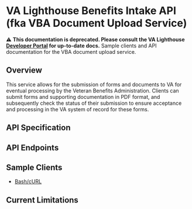 # VA Lighthouse Benefits Intake API (fka VBA Document Upload Service)

⚠️ **This documentation is deprecated.  Please consult the VA Lighthouse [Developer Portal](https://developer.va.gov/explore/benefits/docs/benefits) for up-to-date docs.**
Sample clients and API documentation for the VBA document upload service.

## Overview

This service allows for the submission of forms and documents to VA for 
eventual processing by the Veteran Benefits Administration. Clients can 
submit forms and supporting documentation in PDF format, and subsequently
check the status of their submission to ensure acceptance and processing in
the VA system of record for these forms.

## API Specification

## API Endpoints

## Sample Clients
- [Bash/cURL](curl)

## Current Limitations

